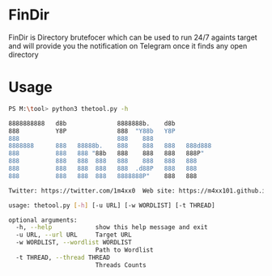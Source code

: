 # FinDir

FinDir is Directory brutefocer which can be used to run 24/7 againts target and will provide you the notification on Telegram once it finds any open directory 

# Usage

```sh
PS M:\tool> python3 thetool.py -h

8888888888   d8b              8888888b.    d8b
888          Y8P              888  "Y88b   Y8P
888                           888    888
8888888      888   88888b.    888    888   888   888d888 
888          888   888 "88b   888    888   888   888P"   
888          888   888  888   888    888   888   888     
888          888   888  888   888  .d88P   888   888     
888          888   888  888   8888888P"    888   888     

Twitter: https://twitter.com/1m4xx0  Web site: https://m4xx101.github.io/official-blog-website

usage: thetool.py [-h] [-u URL] [-w WORDLIST] [-t THREAD]

optional arguments:
  -h, --help            show this help message and exit
  -u URL, --url URL     Target URL
  -w WORDLIST, --wordlist WORDLIST
                        Path to Wordlist
  -t THREAD, --thread THREAD
                        Threads Counts
```
